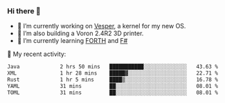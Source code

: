### Hi there 👋

<!--
**berkus/berkus** is a ✨ _special_ ✨ repository because its `README.md` (this file) appears on your GitHub profile.

Here are some ideas to get you started:

- 🔭 I’m currently working on ...
- 🌱 I’m currently learning ...
- 👯 I’m looking to collaborate on ...
- 🤔 I’m looking for help with ...
- 💬 Ask me about ...
- 📫 How to reach me: ...
- 😄 Pronouns: ...
- ⚡ Fun fact: ...
-->

- 🔭 I’m currently working on [Vesper](https://github.com/metta-systems/vesper), a kernel for my new OS.
- 🔭 I’m also building a Voron 2.4R2 3D printer.
- 🌱 I’m currently learning [FORTH](http://forth.com/starting-forth/) and [F#](https://fsharpforfunandprofit.com/)

💼 My recent activity:

<!--START_SECTION:waka-->

```txt
Java             2 hrs 50 mins   ███████████░░░░░░░░░░░░░░   43.63 %
XML              1 hr 28 mins    █████▓░░░░░░░░░░░░░░░░░░░   22.71 %
Rust             1 hr 5 mins     ████▒░░░░░░░░░░░░░░░░░░░░   16.78 %
YAML             31 mins         ██░░░░░░░░░░░░░░░░░░░░░░░   08.01 %
TOML             31 mins         ██░░░░░░░░░░░░░░░░░░░░░░░   08.01 %
```

<!--END_SECTION:waka-->
